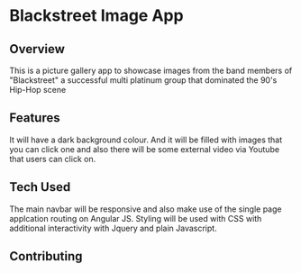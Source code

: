 # Blackstreet Image App

## Overview

This is a picture gallery app to showcase images from the band members of "Blackstreet" a successful multi platinum group that dominated the 90's Hip-Hop scene
 
## Features

It will have a dark background colour. And it will be filled with images that you can click one and also there will be some external video via Youtube that users can click on. 
 
## Tech Used

The main navbar will be responsive and also make use of the single page applcation routing on Angular JS. Styling will be used with CSS with additional interactivity with Jquery and plain Javascript.
 
## Contributing